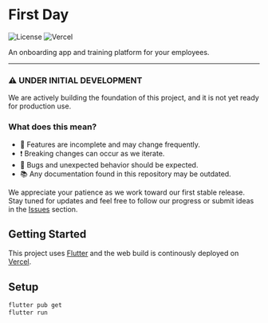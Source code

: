# First Day

![License](https://img.shields.io/badge/license-Apache%202.0-blue)
![Vercel](https://img.shields.io/github/deployments/abianche/firstday/production?style=flat&logo=vercel&label=Vercel)

An onboarding app and training platform for your employees.

---

### ⚠️ **UNDER INITIAL DEVELOPMENT**

We are actively building the foundation of this project, and it is not yet ready for production use.  

### What does this mean?
- 🔧 Features are incomplete and may change frequently.
- ❗ Breaking changes can occur as we iterate.
- 🐛 Bugs and unexpected behavior should be expected.
- 📚 Any documentation found in this repository may be outdated.

We appreciate your patience as we work toward our first stable release.  
Stay tuned for updates and feel free to follow our progress or submit ideas in the [Issues](https://github.com/abianche/firstday/issues) section.

## Getting Started

This project uses [Flutter](https://flutter.dev/) and the web build is continously deployed on [Vercel](https://vercel.com/).

## Setup

```bash
flutter pub get
flutter run
```